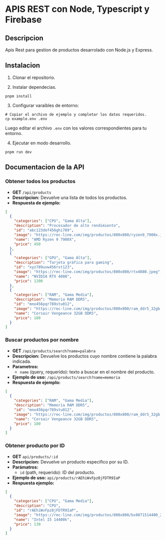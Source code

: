 # APIS REST con Node, Typescript y Firebase

## Descripcion

Apis Rest para gestion de productos desarrolado con Node.js y Express.

## Instalacion

1. Clonar el repositorio.

2. Instalar dependecias.

```shell
pnpm install
```

3. Configurar varaibles de entorno:

```shell
# Copiar el archivo de ejemplo y completar los datos requeridos.
cp example.env .env
```

Luego editar el archivo `.env` con los valores correspondientes para tu entorno.

4. Ejecutar en modo desarrollo.

```shell
pnpm run dev
```

## Documentacion de la API

### Obtener todos los productos

- **GET** `/api/products`
- **Descripcion:** Devuelve una lista de todos los productos.
- **Respuesta de ejemplo:**

```json
[
  {
    "categories": ["CPU", "Gama Alta"],
    "description": "Procesador de alto rendimiento",
    "id": "abc123def456ghi789",
    "image": "https://rec-line.com/img/productos/800x800/ryzen9_7900x.jpeg",
    "name": "AMD Ryzen 9 7900X",
    "price": 450
  },
  {
    "categories": ["GPU", "Gama Alta"],
    "description": "Tarjeta gráfica para gaming",
    "id": "xyz789uvw456rst123",
    "image": "https://rec-line.com/img/productos/800x800/rtx4080.jpeg",
    "name": "NVIDIA RTX 4080",
    "price": 1200
  },
  {
    "categories": ["RAM", "Gama Media"],
    "description": "Memoria RAM DDR5",
    "id": "mno456pqr789stu012",
    "image": "https://rec-line.com/img/productos/800x800/ram_ddr5_32gb.jpeg",
    "name": "Corsair Vengeance 32GB DDR5",
    "price": 180
  }
]
```

### Buscar productos por nombre

- **GET** `/api/products/search?name=palabra`
- **Descripcion:** Devuelve los productos cuyo nombre contiene la palabra indicada.
- **Parametros:**
  - `name` (query, requerido): texto a buscar en el nombre del producto.
- **Ejemplo de uso:** `/api/products/search?name=memoria`
- **Respuesta de ejemplo:**

```json
[
  {
    "categories": ["RAM", "Gama Media"],
    "description": "Memoria RAM DDR5",
    "id": "mno456pqr789stu012",
    "image": "https://rec-line.com/img/productos/800x800/ram_ddr5_32gb.jpeg",
    "name": "Corsair Vengeance 32GB DDR5",
    "price": 180
  }
]
```

### Obtener producto por ID

- **GET** `api/products/:id`
- **Descripcion:** Devuelve un producto especifico por su ID.
- **Parámatros:**
  - `id` (path, requerido): ID del producto.
- **Ejemplo de uso:** `api/products/rAEhiWvFpz8jFDTR9IaP`
- **Respuesta ejemplo:**

```json
[
  {
    "categories": ["CPU", "Gama Media"],
    "description": "CPU",
    "id": "rAEhiWvFpz8jFDTR9IaP",
    "image": "https://rec-line.com/img/productos/800x800/bx8071514400_2.jpeg",
    "name": "Intel I5 14400k",
    "price": 130
  }
]
```
